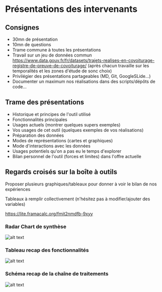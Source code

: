 # Présentations des intervenants

## Consignes 

* 30mn de présentation
* 10mn de questions
* Trame commune à toutes les présentations
* Travail sur un jeu de données commun https://www.data.gouv.fr/fr/datasets/trajets-realises-en-covoiturage-registre-de-preuve-de-covoiturage/ (après chacun travaille sur les temporalités et les zones d'étude de sonc choix)
* Privilégier des présentations partageables (MD, Git, GoogleSLide...)
* Documenter un maximum nos réalisations dans des scripts/dépôts de code...

## Trame des présentations

* Historique et principes de l'outil utilisé
* Fonctionnalités principales
* Usages actuels (montrer quelques supers exemples)
* Vos usages de cet outil (quelques exemples de vos réalisations)
* Préparation des données
* Modes de représentations (cartes et graphiques)
* Mode d'interactions avec les données
* Usages potentiels qu'on a pas eu le temps d'explorer
* Bilan personnel de l'outil (forces et limites) dans l'offre actuelle

## Regards croisés sur la boîte à outils

Proposer plusieurs graphiques/tableaux pour donner à voir le bilan de nos expériences

Tableaux à remplir collectivement (n'hésitez pas à modifier/ajouter des variables)

https://lite.framacalc.org/fmit2nmdfb-9xyy

### Radar Chart de synthèse

![alt text](https://raw.githubusercontent.com/magisAR9/JEGeovizRennes/main/Pr%C3%A9sentations/Benchmarking.PNG)

### Tableau recap des fonctionnalités

![alt text](https://raw.githubusercontent.com/magisAR9/JEGeovizRennes/main/Pr%C3%A9sentations/TableauRecap.PNG)


### Schéma recap de la chaîne de traitements

![alt text](https://raw.githubusercontent.com/magisAR9/JEGeovizRennes/main/Pr%C3%A9sentations/Workflow_Tools.PNG)


